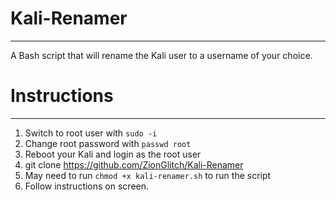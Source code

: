# Kali-Renamer
***
A Bash script that will rename the Kali user to a username of your choice.

# Instructions
***
1. Switch to root user with `sudo -i`
2. Change root password with `passwd root`
3. Reboot your Kali and login as the root user
4. git clone https://github.com/ZionGlitch/Kali-Renamer
5. May need to run `chmod +x kali-renamer.sh` to run the script
6. Follow instructions on screen.
